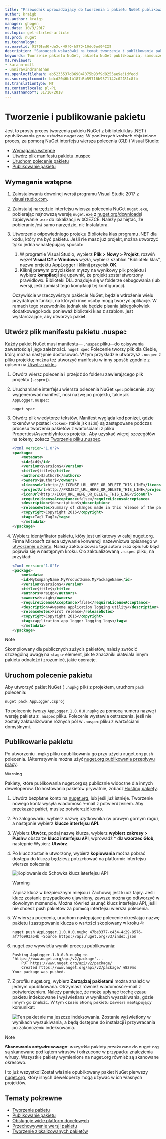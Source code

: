 ```yaml
---
title: "Przewodnik wprowadzający do tworzenia i pakietu NuGet publikowania | Dokumentacja firmy Microsoft"
author: kraigb
ms.author: kraigb
manager: ghogen
ms.date: 10/3/2017
ms.topic: get-started-article
ms.prod: nuget
ms.technology: 
ms.assetid: 91781ed6-da5c-49f0-b973-16dd8ad84229
description: "Samouczek wskazówki na temat tworzenia i publikowania pakietu NuGet przy użyciu interfejsu wiersza polecenia nuget.exe i Visual Studio."
keywords: Tworzenie pakietu NuGet, pakietu NuGet publikowania, samouczek NuGet
ms.reviewer:
- karann-msft
- unniravindranathan
ms.openlocfilehash: ab5235537d869047075b93f9d8255ae9e61dfedd
ms.sourcegitcommit: bdcd2046b1b187d8b59716b9571142c02181c8fb
ms.translationtype: MT
ms.contentlocale: pl-PL
ms.lasthandoff: 01/10/2018
---
```

# <a name="create-and-publish-a-package"></a>Tworzenie i publikowanie pakietu

Jest to prosty proces tworzenia pakietu NuGet z biblioteki klas .NET i opublikowania go w usłudze nuget.org. W poniższych krokach objaśniono proces, za pomocą NuGet interfejsu wiersza polecenia (CLI) i Visual Studio:

- [Wymagania wstępne](#install-pre-requisites)
- [Utwórz plik manifestu pakietu .nuspec](#create-the-nuspec-package-manifest-file)
- [Uruchom polecenie pakietu](#run-the-pack-command)
- [Publikowanie pakietu](#publish-the-package)

## <a name="pre-requisites"></a>Wymagania wstępne

1. Zainstalowania dowolnej wersji programu Visual Studio 2017 z [visualstudio.com](https://www.visualstudio.com/).

1. Zainstaluj narzędzie interfejsu wiersza polecenia NuGet `nuget.exe`, pobierając najnowszą wersję `nuget.exe` z [nuget.org/downloads](https://nuget.org/downloads)i zapisywanie `.exe` do lokalizacji w ŚCIEŻCE. Należy pamiętać, że pobieranie *jest* samo narzędzie, nie Instalatora.

1. Utworzenie odpowiedniego projektu Biblioteka klas programu .NET dla kodu, który ma być pakietu. Jeśli nie masz już projekt, można utworzyć tylko jedna w następujący sposób:
    1. W programie Visual Studio, wybierz **Plik > Nowy > Projekt**, rozwiń węzeł **Visual C# > Windows** węzła, wybierz szablon "Biblioteki klas", nazwa projektu AppLogger i kliknij przycisk **OK**.
    1. Kliknij prawym przyciskiem myszy na wynikowy plik projektu i wybierz **kompilacji** się upewnić, że projekt został utworzony prawidłowo. Biblioteki DLL znajduje się w folderze debugowania (lub wersji, jeśli zamiast tego kompilacji tej konfiguracji).

    Oczywiście w rzeczywistym pakiecie NuGet, będzie wdrożenie wielu przydatnych funkcji, na których inne osoby mogą tworzyć aplikacje. W ramach tego przewodnika jednak nie będzie pisania jakiegokolwiek dodatkowego kodu ponieważ biblioteki klas z szablonu jest wystarczające, aby utworzyć pakiet.

## <a name="create-the-nuspec-package-manifest-file"></a>Utwórz plik manifestu pakietu .nuspec

Każdy pakiet NuGet musi manifestu&mdash; `.nuspec` pliku&mdash;do opisywania zawartością i jego zależności. `nuget spec` Polecenie tworzy plik dla Ciebie, którą można następnie dostosować. W tym przykładzie utworzysz `.nuspec` z pliku projektu; można też utworzyć manifestu w inny sposób zgodnie z opisem na [Utwórz pakiet](../create-packages/creating-a-package.md).

1. Otwórz wiersz polecenia i przejdź do folderu zawierającego plik projektu (`.csproj`).

1. Uruchamianie interfejsu wiersza polecenia NuGet `spec` polecenie, aby wygenerować manifest, nosi nazwę po projektu, takie jak `AppLogger.nuspec`:

    ```
    nuget spec
    ```

1. Otwórz plik w edytorze tekstów. Manifest wygląda kod poniżej, gdzie tokenów w postaci `<token>` (takie jak `$id$`) są zastępowane podczas procesu tworzenia pakietów z wartościami z pliku Properties/AssemblyInfo.cs projektu. Aby uzyskać więcej szczegółów na tokeny, zobacz [Tworzenie pliku .nuspec](../create-packages/creating-a-package.md#creating-the-nuspec-file).

    ```xml
    <?xml version="1.0"?>
    <package>
        <metadata>
        <id>$id$</id>
        <version>$version$</version>
        <title>$title$</title>
        <authors>$author$</authors>
        <owners>$author$</owners>
        <licenseUrl>http://LICENSE_URL_HERE_OR_DELETE_THIS_LINE</licenseUrl>
        <projectUrl>http://PROJECT_URL_HERE_OR_DELETE_THIS_LINE</projectUrl>
        <iconUrl>http://ICON_URL_HERE_OR_DELETE_THIS_LINE</iconUrl>
        <requireLicenseAcceptance>false</requireLicenseAcceptance>
        <description>$description$</description>
        <releaseNotes>Summary of changes made in this release of the package.</releaseNotes>
        <copyright>Copyright 2016</copyright>
        <tags>Tag1 Tag2</tags>
        </metadata>
    </package>
    ```

1. Wybierz identyfikator pakietu, który jest unikatowy w całej nuget.org. Firma Microsoft zaleca używanie konwencji nazewnictwa opisanego w [utworzenie pakietu](../create-packages/creating-a-package.md#choosing-a-unique-package-identifier-and-setting-the-version-number). Należy zaktualizować tagi autora oraz opis lub błąd pojawia się w następnym kroku. Oto zaktualizowaną `.nuspec` pliku, na przykład:

    ```xml
    <?xml version="1.0"?>
    <package>
        <metadata>
        <id>MyCompanyName.MyProductName.MyPackageName</id>
        <version>$version$</version>
        <title>$title$</title>
        <authors>kraigb</authors>
        <owners>kraigb</owners>
        <requireLicenseAcceptance>false</requireLicenseAcceptance>
        <description>Awesome application logging utility</description>
        <releaseNotes>First release</releaseNotes>
        <copyright>Copyright 2016</copyright>
        <tags>application app logger logging logs</tags>
        </metadata>
    </package>
    ```

> [!Note]
> Skompilowany dla publicznych zużycia pakietów, należy zwrócić szczególną uwagę na `<tags>` element, jak te znaczniki ułatwiała innym pakietu odnaleźć i zrozumieć, jakie operacje.

## <a name="run-the-pack-command"></a>Uruchom polecenie pakietu

Aby utworzyć pakiet NuGet ( `.nupkg` plik) z projektem, uruchom `pack` polecenia:

```
nuget pack AppLogger.csproj
```

To polecenie tworzy `AppLogger.1.0.0.0.nupkg` za pomocą numeru nazwę i wersję pakietu z `.nuspec` pliku. Polecenie wystawia ostrzeżenia, jeśli nie zostały zaktualizowane różnych pól w `.nuspec` pliku z wartościami domyślnymi.

## <a name="publish-the-package"></a>Publikowanie pakietu

Po utworzeniu `.nupkg` pliku opublikowaniu go przy użyciu nuget.org `push` polecenia. (Alternatywnie można użyć [nuget.org publikowania przepływu pracy](../create-packages/publish-a-package.md#publish-to-nugetorg).

> [!Warning]
> Pakiety, które publikowania nuget.org są publicznie widoczne dla innych deweloperów. Do hostowania pakietów prywatnie, zobacz [Hosting pakiety](../hosting-packages/overview.md).

1. Utwórz bezpłatne konto na [nuget.org](https://www.nuget.org/users/account/LogOn?returnUrl=%2F), lub jeśli już istnieje. Tworzenie nowego konta wysyła wiadomość e-mail z potwierdzeniem. Aby przekazać pakiet, musisz potwierdzić konto.

1. Po zalogowaniu, wybierz nazwę użytkownika (w prawym górnym rogu), a następnie wybierz **klucze interfejsu API**.

1. Wybierz **Utwórz**, podaj nazwę klucza, wybierz **wybierz zakresy > Push**w obszarze **klucz interfejsu API**, wprowadź * dla **wzorzec Glob**, następnie Wybierz **Utwórz**.

1. Po klucz zostanie utworzony, wybierz **kopiowania** można pobrać dostępu do klucza będziesz potrzebować na platformie interfejsu wiersza polecenia:

    ![Kopiowanie do Schowka klucz interfejsu API](media/QS_Create-02-APIKey.png)

    > [!Warning]
    > Zapisz klucz w bezpiecznym miejscu i Zachowaj jest klucz tajny. Jeśli klucz zostanie przypadkowo ujawniony, zawsze można go odtworzyć w dowolnym momencie. Można również usunąć klucz interfejsu API, jeśli nie chcesz push pakietów za pomocą interfejsu wiersza polecenia.

1. W wierszu polecenia, uruchom następujące polecenie określając nazwę pakietu i zastępowanie klucza o wartości skopiowany w kroku 4:

    ```
    nuget push AppLogger.1.0.0.0.nupkg 47be3377-c434-4c29-8576-af7f6993a54b -Source https://api.nuget.org/v3/index.json
    ```

1. nuget.exe wyświetla wyniki procesu publikowania:

    ```
    Pushing AppLogger.1.0.0.0.nupkg to 'https://www.nuget.org/api/v2/package'...
        PUT https://www.nuget.org/api/v2/package/
        Created https://www.nuget.org/api/v2/package/ 6829ms
    Your package was pushed. 
    ```

1. Z profilu nuget.org, wybierz **Zarządzaj pakietami** można znaleźć w jednym opublikowana. Otrzymasz również wiadomość e-mail z potwierdzeniem. Należy pamiętać, że może upłynąć trochę czasu pakietu indeksowane i wyświetlana w wynikach wyszukiwania, gdzie innym go znaleźć. W tym czasie stronę pakietu zawiera następujący komunikat:

    ![Ten pakiet nie ma jeszcze indeksowania. Zostanie wyświetlony w wynikach wyszukiwania, a będą dostępne do instalacji i przywracania po zakończeniu indeksowania.](media/QS_Create-03-NotIndexed.png)

> [!Note]
> **Skanowania antywirusowego**: wszystkie pakiety przekazane do nuget.org są skanowane pod kątem wirusów i odrzucone w przypadku znalezienia wirusy. Wszystkie pakiety wymienione na nuget.org również są skanowane okresowo.

I to już wszystko! Został właśnie opublikowany pakiet NuGet pierwszy [nuget.org](https://www.nuget.org/), który innych deweloperzy mogą używać w ich własnych projektów.

## <a name="related-topics"></a>Tematy pokrewne

- [Tworzenie pakietu](../create-packages/creating-a-package.md)
- [Publikowanie pakietu](../create-packages/publish-a-package.md)
- [Obsługuje wiele platform docelowych](../create-packages/supporting-multiple-target-frameworks.md)
- [Przechowywanie wersji pakietu](../reference/package-versioning.md)
- [Tworzenie zlokalizowanych pakietów](../create-packages/creating-localized-packages.md)
